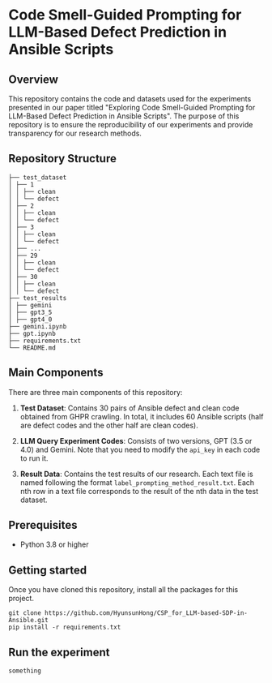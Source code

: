 # Code Smell-Guided Prompting for LLM-Based Defect Prediction in Ansible Scripts

## Overview
This repository contains the code and datasets used for the experiments presented in our paper titled "Exploring Code Smell-Guided Prompting for LLM-Based Defect Prediction in Ansible Scripts". The purpose of this repository is to ensure the reproducibility of our experiments and provide transparency for our research methods.

## Repository Structure
```
├── test_dataset
│ ├── 1
│ │ ├── clean
│ │ └── defect
│ ├── 2
│ │ ├── clean
│ │ └── defect
│ ├── 3
│ │ ├── clean
│ │ └── defect
│ ├── ...
│ ├── 29
│ │ ├── clean
│ │ └── defect
│ ├── 30
│ │ ├── clean
│ │ └── defect
├── test_results
│ ├── gemini
│ ├── gpt3_5
│ ├── gpt4_0
├── gemini.ipynb
├── gpt.ipynb
├── requirements.txt
└── README.md
```

## Main Components

There are three main components of this repository:

1. **Test Dataset**: Contains 30 pairs of Ansible defect and clean code obtained from GHPR crawling. In total, it includes 60 Ansible scripts (half are defect codes and the other half are clean codes).

2. **LLM Query Experiment Codes**: Consists of two versions, GPT (3.5 or 4.0) and Gemini. Note that you need to modify the `api_key` in each code to run it.

3. **Result Data**: Contains the test results of our research. Each text file is named following the format `label_prompting_method_result.txt`. Each nth row in a text file corresponds to the result of the nth data in the test dataset.

## Prerequisites
- Python 3.8 or higher

## Getting started
Once you have cloned this repository, install all the packages for this project.
```
git clone https://github.com/HyunsunHong/CSP_for_LLM-based-SDP-in-Ansible.git
pip install -r requirements.txt
```

## Run the experiment
```
something
```
